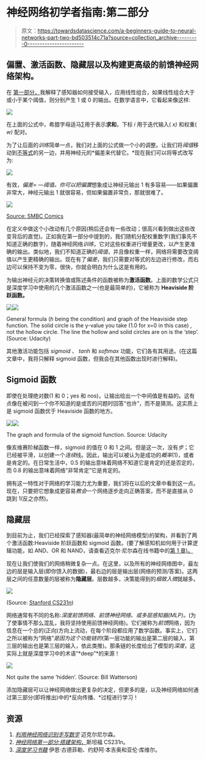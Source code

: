 # 神经网络初学者指南:第二部分

> 原文：<https://towardsdatascience.com/a-beginners-guide-to-neural-networks-part-two-bd503514c71a?source=collection_archive---------0----------------------->

## 偏置、激活函数、隐藏层以及构建更高级的前馈神经网络架构。

在 [第一部分，](https://medium.com/luminous-ai/a-beginners-guide-to-neural-networks-b6be0d442fa4#.24wy4o50n)我解释了感知器如何接受输入，应用线性组合，如果线性组合大于或小于某个阈值，则分别产生 1 或 0 的输出。在数学语言中，它看起来像这样:

![](img/ed5fe319831e584881d3908da734bfc7.png)

在上面的公式中，希腊字母适马∑用于表示**求和**，下标 *i* 用于迭代输入( *x)* 和权重( *w)* 配对。

为了让后面的*训练*简单一点，我们对上面的公式做一个小的调整。让我们将*阈值*移动到[不等式](https://www.mathsisfun.com/algebra/inequality.html)的另一边，并用神经元的*偏差来代替它。*现在我们可以将等式改写为:

![](img/b92ea98a80032c4da1a360d0f00b6e7d.png)

有效，*偏差= —阈值。*你可以把*偏置*想象成让神经元输出 1 有多容易——如果偏置非常大，神经元输出 1 就很容易，但如果偏置非常负，那就很难了。

![](img/598622309efbe4acc5af8b35887630fe.png)

[Source: SMBC Comics](http://smbc-comics.com/index.php?id=4105)

在定义中做这个小改动有几个原因(稍后还会有一些改动；很高兴看到做出这些改变背后的直觉)。正如我在第一部分中提到的，我们随机分配权重数字(我们事先不知道正确的数字)，随着神经网络*训练*，它对这些权重进行增量更改，以产生更准确的输出。类似地，我们不知道正确的*阈值*，并且像权重一样，网络将需要改变阈值以产生更精确的输出。现在有了*偏差*，我们只需要对等式的左边进行修改，而右边可以保持不变为零，很快，你就会明白为什么这是有用的。

为输出神经元的决策转换值或陈述条件的函数被称为**激活函数**。上面的数学公式只是深度学习中使用的几个激活函数之一(也是最简单的)，它被称为 **Heaviside 阶跃函数。**

![](img/59faa0aa5ad658a9ebdf8c640f6dabf3.png)![](img/d782605bee1de4777af40174088862d9.png)

General formula (*h* being the condition) and graph of the Heaviside step function. The solid circle is the y-value you take (1.0 for x=0 in this case) , not the hollow circle. The line the hollow and solid circles are on is the ‘step’. (Source: Udacity)

其他激活功能包括 *sigmoid* 、 *tanh* 和 *softmax* 功能，它们各有其用途。(在这篇文章中，我将只解释 sigmoid 函数，但我会在其他函数出现时进行解释)。

## Sigmoid 函数

即使在处理绝对数(1 和 0；yes 和 nos)，让输出给出一个中间值是有益的。这有点像在被问到一个你不知道的是或否的问题时回答“也许”，而不是猜测。这实质上是 sigmoid 函数优于 Heaviside 函数的地方。

![](img/015d8032b17a70896df0cf623c41fd3f.png)![](img/51ae35e2a2194adb106ac0254760d3ae.png)

The graph and formula of the sigmoid function. Source: Udacity

像亥维赛阶梯函数一样，sigmoid 的值在 0 和 1 之间。但是这一次，没有*步*；它已经被平滑，以创建一个*连续*线。因此，输出可以被认为是成功的*概率*(1)，或者是肯定的。在日常生活中，0.5 的输出意味着网络不知道它是肯定的还是否定的，而 0.8 的输出意味着网络“非常肯定”它是肯定的。

拥有这一特性对于网络的学习能力尤为重要，我们将在以后的文章中看到这一点。现在，只要把它想象成更容易*教会*一个网络逐步走向正确答案，而不是直接从 0 跳到 1(反之亦然)。

## 隐藏层

到目前为止，我们已经探索了感知器(最简单的神经网络模型)的架构，并看到了两个激活函数:Heaviside 阶跃函数和 sigmoid 函数。(要了解感知机如何用于计算逻辑功能，如 AND、OR 和 NAND，请查看迈克尔·尼尔森在线书籍中的[第 1 章)。](http://neuralnetworksanddeeplearning.com/chap1.html)

现在让我们使我们的网络稍微复杂一点。在这里，以及所有的神经网络图中，最左边的层是输入层(即你馈入的数据)，最右边的层是输出层(网络的预测/答案)。这两层之间的任意数量的层被称为**隐藏层**。层数越多，决策能得到的*细致入微*就越多。

![](img/21e624c3bbc1c2e06829f27db228227f.png)

(Source: [Stanford CS231n](http://cs231n.github.io/neural-networks-1/))

网络通常有不同的名称:*深度前馈网络、前馈神经网络、*或*多层感知器(MLP)。*(为了使事情不那么混乱，我将坚持使用前馈神经网络)。它们被称为*前馈*网络，因为信息在一个总的(正向)方向上流动，在每个阶段都应用了数学函数。事实上，它们之所以被称为“网络”*是因为这个功能链的*(第一层功能的输出是第二层的输入，第三层的输出也是第三层的输入，依此类推)。那条链的长度给出了模型的*深度*，这实际上就是深度学习中的术语“*deep”*的来源！

![](img/19276b8d17cb44050b4ba914c8875d17.png)

Not quite the same ‘hidden’. (Source: Bill Watterson)

添加隐藏层可以让神经网络做出更复杂的决定，但更多的是，以及神经网络如何通过第三部分(即将推出)中的*反向传播、*过程进行学习！

## 资源

1.  [*利用神经网络识别手写数字*](http://neuralnetworksanddeeplearning.com/chap1.html) 迈克尔尼尔森。
2.  [*神经网络第一部分:搭建架构*，](http://cs231n.github.io/neural-networks-1/)斯坦福 CS231n。
3.  [*深度学习书籍*](http://www.deeplearningbook.org/) 伊恩·古德菲勒、约舒阿·本吉奥和亚伦·库维尔。
